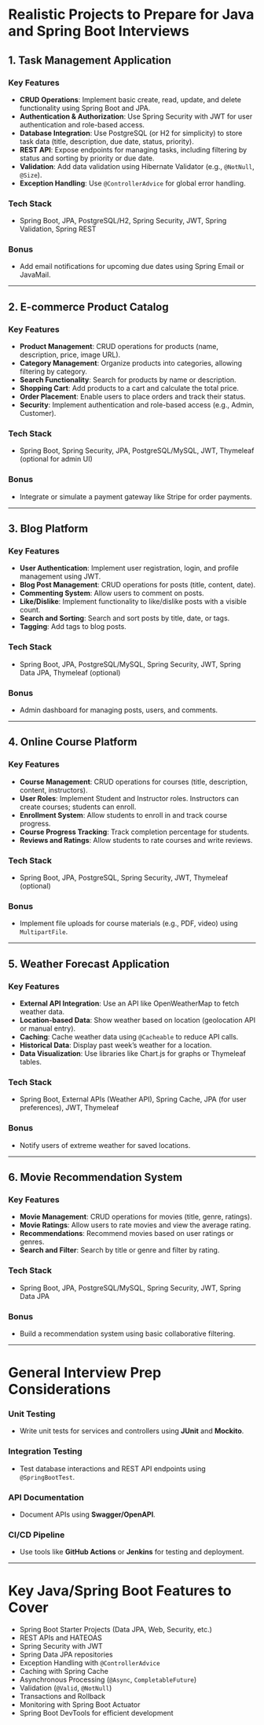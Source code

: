 # Realistic Projects to Prepare for Java and Spring Boot Interviews

## 1. Task Management Application

### Key Features

- **CRUD Operations**: Implement basic create, read, update, and delete functionality using Spring Boot and JPA.
- **Authentication & Authorization**: Use Spring Security with JWT for user authentication and role-based access.
- **Database Integration**: Use PostgreSQL (or H2 for simplicity) to store task data (title, description, due date,
  status, priority).
- **REST API**: Expose endpoints for managing tasks, including filtering by status and sorting by priority or due date.
- **Validation**: Add data validation using Hibernate Validator (e.g., `@NotNull`, `@Size`).
- **Exception Handling**: Use `@ControllerAdvice` for global error handling.

### Tech Stack

- Spring Boot, JPA, PostgreSQL/H2, Spring Security, JWT, Spring Validation, Spring REST

### Bonus

- Add email notifications for upcoming due dates using Spring Email or JavaMail.

---

## 2. E-commerce Product Catalog

### Key Features

- **Product Management**: CRUD operations for products (name, description, price, image URL).
- **Category Management**: Organize products into categories, allowing filtering by category.
- **Search Functionality**: Search for products by name or description.
- **Shopping Cart**: Add products to a cart and calculate the total price.
- **Order Placement**: Enable users to place orders and track their status.
- **Security**: Implement authentication and role-based access (e.g., Admin, Customer).

### Tech Stack

- Spring Boot, Spring Security, JPA, PostgreSQL/MySQL, JWT, Thymeleaf (optional for admin UI)

### Bonus

- Integrate or simulate a payment gateway like Stripe for order payments.

---

## 3. Blog Platform

### Key Features

- **User Authentication**: Implement user registration, login, and profile management using JWT.
- **Blog Post Management**: CRUD operations for posts (title, content, date).
- **Commenting System**: Allow users to comment on posts.
- **Like/Dislike**: Implement functionality to like/dislike posts with a visible count.
- **Search and Sorting**: Search and sort posts by title, date, or tags.
- **Tagging**: Add tags to blog posts.

### Tech Stack

- Spring Boot, JPA, PostgreSQL/MySQL, Spring Security, JWT, Spring Data JPA, Thymeleaf (optional)

### Bonus

- Admin dashboard for managing posts, users, and comments.

---

## 4. Online Course Platform

### Key Features

- **Course Management**: CRUD operations for courses (title, description, content, instructors).
- **User Roles**: Implement Student and Instructor roles. Instructors can create courses; students can enroll.
- **Enrollment System**: Allow students to enroll in and track course progress.
- **Course Progress Tracking**: Track completion percentage for students.
- **Reviews and Ratings**: Allow students to rate courses and write reviews.

### Tech Stack

- Spring Boot, JPA, PostgreSQL, Spring Security, JWT, Thymeleaf (optional)

### Bonus

- Implement file uploads for course materials (e.g., PDF, video) using `MultipartFile`.

---

## 5. Weather Forecast Application

### Key Features

- **External API Integration**: Use an API like OpenWeatherMap to fetch weather data.
- **Location-based Data**: Show weather based on location (geolocation API or manual entry).
- **Caching**: Cache weather data using `@Cacheable` to reduce API calls.
- **Historical Data**: Display past week’s weather for a location.
- **Data Visualization**: Use libraries like Chart.js for graphs or Thymeleaf tables.

### Tech Stack

- Spring Boot, External APIs (Weather API), Spring Cache, JPA (for user preferences), JWT, Thymeleaf

### Bonus

- Notify users of extreme weather for saved locations.

---

## 6. Movie Recommendation System

### Key Features

- **Movie Management**: CRUD operations for movies (title, genre, ratings).
- **Movie Ratings**: Allow users to rate movies and view the average rating.
- **Recommendations**: Recommend movies based on user ratings or genres.
- **Search and Filter**: Search by title or genre and filter by rating.

### Tech Stack

- Spring Boot, JPA, PostgreSQL/MySQL, Spring Security, JWT, Spring Data JPA

### Bonus

- Build a recommendation system using basic collaborative filtering.

---

# General Interview Prep Considerations

### Unit Testing

- Write unit tests for services and controllers using **JUnit** and **Mockito**.

### Integration Testing

- Test database interactions and REST API endpoints using `@SpringBootTest`.

### API Documentation

- Document APIs using **Swagger/OpenAPI**.

### CI/CD Pipeline

- Use tools like **GitHub Actions** or **Jenkins** for testing and deployment.

---

# Key Java/Spring Boot Features to Cover

- Spring Boot Starter Projects (Data JPA, Web, Security, etc.)
- REST APIs and HATEOAS
- Spring Security with JWT
- Spring Data JPA repositories
- Exception Handling with `@ControllerAdvice`
- Caching with Spring Cache
- Asynchronous Processing (`@Async`, `CompletableFuture`)
- Validation (`@Valid`, `@NotNull`)
- Transactions and Rollback
- Monitoring with Spring Boot Actuator
- Spring Boot DevTools for efficient development
